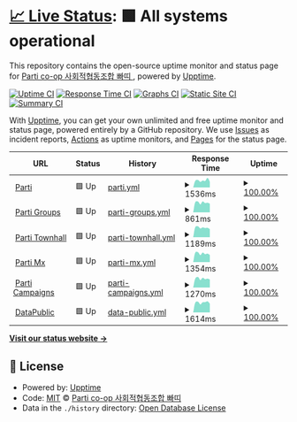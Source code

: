 # [📈 Live Status](https://parti-coop.github.io/parti-mx-upptime): <!--live status--> **🟩 All systems operational**

This repository contains the open-source uptime monitor and status page for [Parti co-op 사회적협동조합 빠띠 ](https://parti.coop), powered by [Upptime](https://github.com/upptime/upptime).

[![Uptime CI](https://github.com/parti-coop/parti-mx-upptime/workflows/Uptime%20CI/badge.svg)](https://github.com/parti-coop/parti-mx-upptime/actions?query=workflow%3A%22Uptime+CI%22)
[![Response Time CI](https://github.com/parti-coop/parti-mx-upptime/workflows/Response%20Time%20CI/badge.svg)](https://github.com/parti-coop/parti-mx-upptime/actions?query=workflow%3A%22Response+Time+CI%22)
[![Graphs CI](https://github.com/parti-coop/parti-mx-upptime/workflows/Graphs%20CI/badge.svg)](https://github.com/parti-coop/parti-mx-upptime/actions?query=workflow%3A%22Graphs+CI%22)
[![Static Site CI](https://github.com/parti-coop/parti-mx-upptime/workflows/Static%20Site%20CI/badge.svg)](https://github.com/parti-coop/parti-mx-upptime/actions?query=workflow%3A%22Static+Site+CI%22)
[![Summary CI](https://github.com/parti-coop/parti-mx-upptime/workflows/Summary%20CI/badge.svg)](https://github.com/parti-coop/parti-mx-upptime/actions?query=workflow%3A%22Summary+CI%22)

With [Upptime](https://upptime.js.org), you can get your own unlimited and free uptime monitor and status page, powered entirely by a GitHub repository. We use [Issues](https://github.com/parti-coop/parti-mx-upptime/issues) as incident reports, [Actions](https://github.com/parti-coop/parti-mx-upptime/actions) as uptime monitors, and [Pages](https://parti-coop.github.io/parti-mx-upptime) for the status page.

<!--start: status pages-->
<!-- This summary is generated by Upptime (https://github.com/upptime/upptime) -->
<!-- Do not edit this manually, your changes will be overwritten -->
<!-- prettier-ignore -->
| URL | Status | History | Response Time | Uptime |
| --- | ------ | ------- | ------------- | ------ |
| <img alt="" src="https://icons.duckduckgo.com/ip3/parti.coop.ico" height="13"> [Parti](https://parti.coop) | 🟩 Up | [parti.yml](https://github.com/parti-coop/parti-mx-upptime/commits/HEAD/history/parti.yml) | <details><summary><img alt="Response time graph" src="./graphs/parti/response-time-week.png" height="20"> 1536ms</summary><br><a href="https://parti-coop.github.io/parti-mx-upptime/history/parti"><img alt="Response time 1103" src="https://img.shields.io/endpoint?url=https%3A%2F%2Fraw.githubusercontent.com%2Fparti-coop%2Fparti-mx-upptime%2FHEAD%2Fapi%2Fparti%2Fresponse-time.json"></a><br><a href="https://parti-coop.github.io/parti-mx-upptime/history/parti"><img alt="24-hour response time 1571" src="https://img.shields.io/endpoint?url=https%3A%2F%2Fraw.githubusercontent.com%2Fparti-coop%2Fparti-mx-upptime%2FHEAD%2Fapi%2Fparti%2Fresponse-time-day.json"></a><br><a href="https://parti-coop.github.io/parti-mx-upptime/history/parti"><img alt="7-day response time 1536" src="https://img.shields.io/endpoint?url=https%3A%2F%2Fraw.githubusercontent.com%2Fparti-coop%2Fparti-mx-upptime%2FHEAD%2Fapi%2Fparti%2Fresponse-time-week.json"></a><br><a href="https://parti-coop.github.io/parti-mx-upptime/history/parti"><img alt="30-day response time 1489" src="https://img.shields.io/endpoint?url=https%3A%2F%2Fraw.githubusercontent.com%2Fparti-coop%2Fparti-mx-upptime%2FHEAD%2Fapi%2Fparti%2Fresponse-time-month.json"></a><br><a href="https://parti-coop.github.io/parti-mx-upptime/history/parti"><img alt="1-year response time 1138" src="https://img.shields.io/endpoint?url=https%3A%2F%2Fraw.githubusercontent.com%2Fparti-coop%2Fparti-mx-upptime%2FHEAD%2Fapi%2Fparti%2Fresponse-time-year.json"></a></details> | <details><summary><a href="https://parti-coop.github.io/parti-mx-upptime/history/parti">100.00%</a></summary><a href="https://parti-coop.github.io/parti-mx-upptime/history/parti"><img alt="All-time uptime 100.00%" src="https://img.shields.io/endpoint?url=https%3A%2F%2Fraw.githubusercontent.com%2Fparti-coop%2Fparti-mx-upptime%2FHEAD%2Fapi%2Fparti%2Fuptime.json"></a><br><a href="https://parti-coop.github.io/parti-mx-upptime/history/parti"><img alt="24-hour uptime 100.00%" src="https://img.shields.io/endpoint?url=https%3A%2F%2Fraw.githubusercontent.com%2Fparti-coop%2Fparti-mx-upptime%2FHEAD%2Fapi%2Fparti%2Fuptime-day.json"></a><br><a href="https://parti-coop.github.io/parti-mx-upptime/history/parti"><img alt="7-day uptime 100.00%" src="https://img.shields.io/endpoint?url=https%3A%2F%2Fraw.githubusercontent.com%2Fparti-coop%2Fparti-mx-upptime%2FHEAD%2Fapi%2Fparti%2Fuptime-week.json"></a><br><a href="https://parti-coop.github.io/parti-mx-upptime/history/parti"><img alt="30-day uptime 100.00%" src="https://img.shields.io/endpoint?url=https%3A%2F%2Fraw.githubusercontent.com%2Fparti-coop%2Fparti-mx-upptime%2FHEAD%2Fapi%2Fparti%2Fuptime-month.json"></a><br><a href="https://parti-coop.github.io/parti-mx-upptime/history/parti"><img alt="1-year uptime 100.00%" src="https://img.shields.io/endpoint?url=https%3A%2F%2Fraw.githubusercontent.com%2Fparti-coop%2Fparti-mx-upptime%2FHEAD%2Fapi%2Fparti%2Fuptime-year.json"></a></details>
| <img alt="" src="https://icons.duckduckgo.com/ip3/parti.xyz.ico" height="13"> [Parti Groups](https://parti.xyz) | 🟩 Up | [parti-groups.yml](https://github.com/parti-coop/parti-mx-upptime/commits/HEAD/history/parti-groups.yml) | <details><summary><img alt="Response time graph" src="./graphs/parti-groups/response-time-week.png" height="20"> 861ms</summary><br><a href="https://parti-coop.github.io/parti-mx-upptime/history/parti-groups"><img alt="Response time 1237" src="https://img.shields.io/endpoint?url=https%3A%2F%2Fraw.githubusercontent.com%2Fparti-coop%2Fparti-mx-upptime%2FHEAD%2Fapi%2Fparti-groups%2Fresponse-time.json"></a><br><a href="https://parti-coop.github.io/parti-mx-upptime/history/parti-groups"><img alt="24-hour response time 940" src="https://img.shields.io/endpoint?url=https%3A%2F%2Fraw.githubusercontent.com%2Fparti-coop%2Fparti-mx-upptime%2FHEAD%2Fapi%2Fparti-groups%2Fresponse-time-day.json"></a><br><a href="https://parti-coop.github.io/parti-mx-upptime/history/parti-groups"><img alt="7-day response time 861" src="https://img.shields.io/endpoint?url=https%3A%2F%2Fraw.githubusercontent.com%2Fparti-coop%2Fparti-mx-upptime%2FHEAD%2Fapi%2Fparti-groups%2Fresponse-time-week.json"></a><br><a href="https://parti-coop.github.io/parti-mx-upptime/history/parti-groups"><img alt="30-day response time 871" src="https://img.shields.io/endpoint?url=https%3A%2F%2Fraw.githubusercontent.com%2Fparti-coop%2Fparti-mx-upptime%2FHEAD%2Fapi%2Fparti-groups%2Fresponse-time-month.json"></a><br><a href="https://parti-coop.github.io/parti-mx-upptime/history/parti-groups"><img alt="1-year response time 912" src="https://img.shields.io/endpoint?url=https%3A%2F%2Fraw.githubusercontent.com%2Fparti-coop%2Fparti-mx-upptime%2FHEAD%2Fapi%2Fparti-groups%2Fresponse-time-year.json"></a></details> | <details><summary><a href="https://parti-coop.github.io/parti-mx-upptime/history/parti-groups">100.00%</a></summary><a href="https://parti-coop.github.io/parti-mx-upptime/history/parti-groups"><img alt="All-time uptime 100.00%" src="https://img.shields.io/endpoint?url=https%3A%2F%2Fraw.githubusercontent.com%2Fparti-coop%2Fparti-mx-upptime%2FHEAD%2Fapi%2Fparti-groups%2Fuptime.json"></a><br><a href="https://parti-coop.github.io/parti-mx-upptime/history/parti-groups"><img alt="24-hour uptime 100.00%" src="https://img.shields.io/endpoint?url=https%3A%2F%2Fraw.githubusercontent.com%2Fparti-coop%2Fparti-mx-upptime%2FHEAD%2Fapi%2Fparti-groups%2Fuptime-day.json"></a><br><a href="https://parti-coop.github.io/parti-mx-upptime/history/parti-groups"><img alt="7-day uptime 100.00%" src="https://img.shields.io/endpoint?url=https%3A%2F%2Fraw.githubusercontent.com%2Fparti-coop%2Fparti-mx-upptime%2FHEAD%2Fapi%2Fparti-groups%2Fuptime-week.json"></a><br><a href="https://parti-coop.github.io/parti-mx-upptime/history/parti-groups"><img alt="30-day uptime 100.00%" src="https://img.shields.io/endpoint?url=https%3A%2F%2Fraw.githubusercontent.com%2Fparti-coop%2Fparti-mx-upptime%2FHEAD%2Fapi%2Fparti-groups%2Fuptime-month.json"></a><br><a href="https://parti-coop.github.io/parti-mx-upptime/history/parti-groups"><img alt="1-year uptime 100.00%" src="https://img.shields.io/endpoint?url=https%3A%2F%2Fraw.githubusercontent.com%2Fparti-coop%2Fparti-mx-upptime%2FHEAD%2Fapi%2Fparti-groups%2Fuptime-year.json"></a></details>
| <img alt="" src="https://icons.duckduckgo.com/ip3/townhall.kr.ico" height="13"> [Parti Townhall](https://townhall.kr/) | 🟩 Up | [parti-townhall.yml](https://github.com/parti-coop/parti-mx-upptime/commits/HEAD/history/parti-townhall.yml) | <details><summary><img alt="Response time graph" src="./graphs/parti-townhall/response-time-week.png" height="20"> 1189ms</summary><br><a href="https://parti-coop.github.io/parti-mx-upptime/history/parti-townhall"><img alt="Response time 1114" src="https://img.shields.io/endpoint?url=https%3A%2F%2Fraw.githubusercontent.com%2Fparti-coop%2Fparti-mx-upptime%2FHEAD%2Fapi%2Fparti-townhall%2Fresponse-time.json"></a><br><a href="https://parti-coop.github.io/parti-mx-upptime/history/parti-townhall"><img alt="24-hour response time 1318" src="https://img.shields.io/endpoint?url=https%3A%2F%2Fraw.githubusercontent.com%2Fparti-coop%2Fparti-mx-upptime%2FHEAD%2Fapi%2Fparti-townhall%2Fresponse-time-day.json"></a><br><a href="https://parti-coop.github.io/parti-mx-upptime/history/parti-townhall"><img alt="7-day response time 1189" src="https://img.shields.io/endpoint?url=https%3A%2F%2Fraw.githubusercontent.com%2Fparti-coop%2Fparti-mx-upptime%2FHEAD%2Fapi%2Fparti-townhall%2Fresponse-time-week.json"></a><br><a href="https://parti-coop.github.io/parti-mx-upptime/history/parti-townhall"><img alt="30-day response time 1190" src="https://img.shields.io/endpoint?url=https%3A%2F%2Fraw.githubusercontent.com%2Fparti-coop%2Fparti-mx-upptime%2FHEAD%2Fapi%2Fparti-townhall%2Fresponse-time-month.json"></a><br><a href="https://parti-coop.github.io/parti-mx-upptime/history/parti-townhall"><img alt="1-year response time 1141" src="https://img.shields.io/endpoint?url=https%3A%2F%2Fraw.githubusercontent.com%2Fparti-coop%2Fparti-mx-upptime%2FHEAD%2Fapi%2Fparti-townhall%2Fresponse-time-year.json"></a></details> | <details><summary><a href="https://parti-coop.github.io/parti-mx-upptime/history/parti-townhall">100.00%</a></summary><a href="https://parti-coop.github.io/parti-mx-upptime/history/parti-townhall"><img alt="All-time uptime 99.85%" src="https://img.shields.io/endpoint?url=https%3A%2F%2Fraw.githubusercontent.com%2Fparti-coop%2Fparti-mx-upptime%2FHEAD%2Fapi%2Fparti-townhall%2Fuptime.json"></a><br><a href="https://parti-coop.github.io/parti-mx-upptime/history/parti-townhall"><img alt="24-hour uptime 100.00%" src="https://img.shields.io/endpoint?url=https%3A%2F%2Fraw.githubusercontent.com%2Fparti-coop%2Fparti-mx-upptime%2FHEAD%2Fapi%2Fparti-townhall%2Fuptime-day.json"></a><br><a href="https://parti-coop.github.io/parti-mx-upptime/history/parti-townhall"><img alt="7-day uptime 100.00%" src="https://img.shields.io/endpoint?url=https%3A%2F%2Fraw.githubusercontent.com%2Fparti-coop%2Fparti-mx-upptime%2FHEAD%2Fapi%2Fparti-townhall%2Fuptime-week.json"></a><br><a href="https://parti-coop.github.io/parti-mx-upptime/history/parti-townhall"><img alt="30-day uptime 100.00%" src="https://img.shields.io/endpoint?url=https%3A%2F%2Fraw.githubusercontent.com%2Fparti-coop%2Fparti-mx-upptime%2FHEAD%2Fapi%2Fparti-townhall%2Fuptime-month.json"></a><br><a href="https://parti-coop.github.io/parti-mx-upptime/history/parti-townhall"><img alt="1-year uptime 99.92%" src="https://img.shields.io/endpoint?url=https%3A%2F%2Fraw.githubusercontent.com%2Fparti-coop%2Fparti-mx-upptime%2FHEAD%2Fapi%2Fparti-townhall%2Fuptime-year.json"></a></details>
| <img alt="" src="https://icons.duckduckgo.com/ip3/parti.mx.ico" height="13"> [Parti Mx](https://parti.mx) | 🟩 Up | [parti-mx.yml](https://github.com/parti-coop/parti-mx-upptime/commits/HEAD/history/parti-mx.yml) | <details><summary><img alt="Response time graph" src="./graphs/parti-mx/response-time-week.png" height="20"> 1354ms</summary><br><a href="https://parti-coop.github.io/parti-mx-upptime/history/parti-mx"><img alt="Response time 488" src="https://img.shields.io/endpoint?url=https%3A%2F%2Fraw.githubusercontent.com%2Fparti-coop%2Fparti-mx-upptime%2FHEAD%2Fapi%2Fparti-mx%2Fresponse-time.json"></a><br><a href="https://parti-coop.github.io/parti-mx-upptime/history/parti-mx"><img alt="24-hour response time 1512" src="https://img.shields.io/endpoint?url=https%3A%2F%2Fraw.githubusercontent.com%2Fparti-coop%2Fparti-mx-upptime%2FHEAD%2Fapi%2Fparti-mx%2Fresponse-time-day.json"></a><br><a href="https://parti-coop.github.io/parti-mx-upptime/history/parti-mx"><img alt="7-day response time 1354" src="https://img.shields.io/endpoint?url=https%3A%2F%2Fraw.githubusercontent.com%2Fparti-coop%2Fparti-mx-upptime%2FHEAD%2Fapi%2Fparti-mx%2Fresponse-time-week.json"></a><br><a href="https://parti-coop.github.io/parti-mx-upptime/history/parti-mx"><img alt="30-day response time 1287" src="https://img.shields.io/endpoint?url=https%3A%2F%2Fraw.githubusercontent.com%2Fparti-coop%2Fparti-mx-upptime%2FHEAD%2Fapi%2Fparti-mx%2Fresponse-time-month.json"></a><br><a href="https://parti-coop.github.io/parti-mx-upptime/history/parti-mx"><img alt="1-year response time 613" src="https://img.shields.io/endpoint?url=https%3A%2F%2Fraw.githubusercontent.com%2Fparti-coop%2Fparti-mx-upptime%2FHEAD%2Fapi%2Fparti-mx%2Fresponse-time-year.json"></a></details> | <details><summary><a href="https://parti-coop.github.io/parti-mx-upptime/history/parti-mx">100.00%</a></summary><a href="https://parti-coop.github.io/parti-mx-upptime/history/parti-mx"><img alt="All-time uptime 99.99%" src="https://img.shields.io/endpoint?url=https%3A%2F%2Fraw.githubusercontent.com%2Fparti-coop%2Fparti-mx-upptime%2FHEAD%2Fapi%2Fparti-mx%2Fuptime.json"></a><br><a href="https://parti-coop.github.io/parti-mx-upptime/history/parti-mx"><img alt="24-hour uptime 100.00%" src="https://img.shields.io/endpoint?url=https%3A%2F%2Fraw.githubusercontent.com%2Fparti-coop%2Fparti-mx-upptime%2FHEAD%2Fapi%2Fparti-mx%2Fuptime-day.json"></a><br><a href="https://parti-coop.github.io/parti-mx-upptime/history/parti-mx"><img alt="7-day uptime 100.00%" src="https://img.shields.io/endpoint?url=https%3A%2F%2Fraw.githubusercontent.com%2Fparti-coop%2Fparti-mx-upptime%2FHEAD%2Fapi%2Fparti-mx%2Fuptime-week.json"></a><br><a href="https://parti-coop.github.io/parti-mx-upptime/history/parti-mx"><img alt="30-day uptime 100.00%" src="https://img.shields.io/endpoint?url=https%3A%2F%2Fraw.githubusercontent.com%2Fparti-coop%2Fparti-mx-upptime%2FHEAD%2Fapi%2Fparti-mx%2Fuptime-month.json"></a><br><a href="https://parti-coop.github.io/parti-mx-upptime/history/parti-mx"><img alt="1-year uptime 99.99%" src="https://img.shields.io/endpoint?url=https%3A%2F%2Fraw.githubusercontent.com%2Fparti-coop%2Fparti-mx-upptime%2FHEAD%2Fapi%2Fparti-mx%2Fuptime-year.json"></a></details>
| <img alt="" src="https://icons.duckduckgo.com/ip3/campaigns.kr.ico" height="13"> [Parti Campaigns](https://campaigns.kr) | 🟩 Up | [parti-campaigns.yml](https://github.com/parti-coop/parti-mx-upptime/commits/HEAD/history/parti-campaigns.yml) | <details><summary><img alt="Response time graph" src="./graphs/parti-campaigns/response-time-week.png" height="20"> 1270ms</summary><br><a href="https://parti-coop.github.io/parti-mx-upptime/history/parti-campaigns"><img alt="Response time 1193" src="https://img.shields.io/endpoint?url=https%3A%2F%2Fraw.githubusercontent.com%2Fparti-coop%2Fparti-mx-upptime%2FHEAD%2Fapi%2Fparti-campaigns%2Fresponse-time.json"></a><br><a href="https://parti-coop.github.io/parti-mx-upptime/history/parti-campaigns"><img alt="24-hour response time 1320" src="https://img.shields.io/endpoint?url=https%3A%2F%2Fraw.githubusercontent.com%2Fparti-coop%2Fparti-mx-upptime%2FHEAD%2Fapi%2Fparti-campaigns%2Fresponse-time-day.json"></a><br><a href="https://parti-coop.github.io/parti-mx-upptime/history/parti-campaigns"><img alt="7-day response time 1270" src="https://img.shields.io/endpoint?url=https%3A%2F%2Fraw.githubusercontent.com%2Fparti-coop%2Fparti-mx-upptime%2FHEAD%2Fapi%2Fparti-campaigns%2Fresponse-time-week.json"></a><br><a href="https://parti-coop.github.io/parti-mx-upptime/history/parti-campaigns"><img alt="30-day response time 1279" src="https://img.shields.io/endpoint?url=https%3A%2F%2Fraw.githubusercontent.com%2Fparti-coop%2Fparti-mx-upptime%2FHEAD%2Fapi%2Fparti-campaigns%2Fresponse-time-month.json"></a><br><a href="https://parti-coop.github.io/parti-mx-upptime/history/parti-campaigns"><img alt="1-year response time 1212" src="https://img.shields.io/endpoint?url=https%3A%2F%2Fraw.githubusercontent.com%2Fparti-coop%2Fparti-mx-upptime%2FHEAD%2Fapi%2Fparti-campaigns%2Fresponse-time-year.json"></a></details> | <details><summary><a href="https://parti-coop.github.io/parti-mx-upptime/history/parti-campaigns">100.00%</a></summary><a href="https://parti-coop.github.io/parti-mx-upptime/history/parti-campaigns"><img alt="All-time uptime 100.00%" src="https://img.shields.io/endpoint?url=https%3A%2F%2Fraw.githubusercontent.com%2Fparti-coop%2Fparti-mx-upptime%2FHEAD%2Fapi%2Fparti-campaigns%2Fuptime.json"></a><br><a href="https://parti-coop.github.io/parti-mx-upptime/history/parti-campaigns"><img alt="24-hour uptime 100.00%" src="https://img.shields.io/endpoint?url=https%3A%2F%2Fraw.githubusercontent.com%2Fparti-coop%2Fparti-mx-upptime%2FHEAD%2Fapi%2Fparti-campaigns%2Fuptime-day.json"></a><br><a href="https://parti-coop.github.io/parti-mx-upptime/history/parti-campaigns"><img alt="7-day uptime 100.00%" src="https://img.shields.io/endpoint?url=https%3A%2F%2Fraw.githubusercontent.com%2Fparti-coop%2Fparti-mx-upptime%2FHEAD%2Fapi%2Fparti-campaigns%2Fuptime-week.json"></a><br><a href="https://parti-coop.github.io/parti-mx-upptime/history/parti-campaigns"><img alt="30-day uptime 100.00%" src="https://img.shields.io/endpoint?url=https%3A%2F%2Fraw.githubusercontent.com%2Fparti-coop%2Fparti-mx-upptime%2FHEAD%2Fapi%2Fparti-campaigns%2Fuptime-month.json"></a><br><a href="https://parti-coop.github.io/parti-mx-upptime/history/parti-campaigns"><img alt="1-year uptime 100.00%" src="https://img.shields.io/endpoint?url=https%3A%2F%2Fraw.githubusercontent.com%2Fparti-coop%2Fparti-mx-upptime%2FHEAD%2Fapi%2Fparti-campaigns%2Fuptime-year.json"></a></details>
| <img alt="" src="https://icons.duckduckgo.com/ip3/datapublic.kr.ico" height="13"> [DataPublic](https://datapublic.kr) | 🟩 Up | [data-public.yml](https://github.com/parti-coop/parti-mx-upptime/commits/HEAD/history/data-public.yml) | <details><summary><img alt="Response time graph" src="./graphs/data-public/response-time-week.png" height="20"> 1614ms</summary><br><a href="https://parti-coop.github.io/parti-mx-upptime/history/data-public"><img alt="Response time 1682" src="https://img.shields.io/endpoint?url=https%3A%2F%2Fraw.githubusercontent.com%2Fparti-coop%2Fparti-mx-upptime%2FHEAD%2Fapi%2Fdata-public%2Fresponse-time.json"></a><br><a href="https://parti-coop.github.io/parti-mx-upptime/history/data-public"><img alt="24-hour response time 1821" src="https://img.shields.io/endpoint?url=https%3A%2F%2Fraw.githubusercontent.com%2Fparti-coop%2Fparti-mx-upptime%2FHEAD%2Fapi%2Fdata-public%2Fresponse-time-day.json"></a><br><a href="https://parti-coop.github.io/parti-mx-upptime/history/data-public"><img alt="7-day response time 1614" src="https://img.shields.io/endpoint?url=https%3A%2F%2Fraw.githubusercontent.com%2Fparti-coop%2Fparti-mx-upptime%2FHEAD%2Fapi%2Fdata-public%2Fresponse-time-week.json"></a><br><a href="https://parti-coop.github.io/parti-mx-upptime/history/data-public"><img alt="30-day response time 1626" src="https://img.shields.io/endpoint?url=https%3A%2F%2Fraw.githubusercontent.com%2Fparti-coop%2Fparti-mx-upptime%2FHEAD%2Fapi%2Fdata-public%2Fresponse-time-month.json"></a><br><a href="https://parti-coop.github.io/parti-mx-upptime/history/data-public"><img alt="1-year response time 1707" src="https://img.shields.io/endpoint?url=https%3A%2F%2Fraw.githubusercontent.com%2Fparti-coop%2Fparti-mx-upptime%2FHEAD%2Fapi%2Fdata-public%2Fresponse-time-year.json"></a></details> | <details><summary><a href="https://parti-coop.github.io/parti-mx-upptime/history/data-public">100.00%</a></summary><a href="https://parti-coop.github.io/parti-mx-upptime/history/data-public"><img alt="All-time uptime 99.99%" src="https://img.shields.io/endpoint?url=https%3A%2F%2Fraw.githubusercontent.com%2Fparti-coop%2Fparti-mx-upptime%2FHEAD%2Fapi%2Fdata-public%2Fuptime.json"></a><br><a href="https://parti-coop.github.io/parti-mx-upptime/history/data-public"><img alt="24-hour uptime 100.00%" src="https://img.shields.io/endpoint?url=https%3A%2F%2Fraw.githubusercontent.com%2Fparti-coop%2Fparti-mx-upptime%2FHEAD%2Fapi%2Fdata-public%2Fuptime-day.json"></a><br><a href="https://parti-coop.github.io/parti-mx-upptime/history/data-public"><img alt="7-day uptime 100.00%" src="https://img.shields.io/endpoint?url=https%3A%2F%2Fraw.githubusercontent.com%2Fparti-coop%2Fparti-mx-upptime%2FHEAD%2Fapi%2Fdata-public%2Fuptime-week.json"></a><br><a href="https://parti-coop.github.io/parti-mx-upptime/history/data-public"><img alt="30-day uptime 100.00%" src="https://img.shields.io/endpoint?url=https%3A%2F%2Fraw.githubusercontent.com%2Fparti-coop%2Fparti-mx-upptime%2FHEAD%2Fapi%2Fdata-public%2Fuptime-month.json"></a><br><a href="https://parti-coop.github.io/parti-mx-upptime/history/data-public"><img alt="1-year uptime 100.00%" src="https://img.shields.io/endpoint?url=https%3A%2F%2Fraw.githubusercontent.com%2Fparti-coop%2Fparti-mx-upptime%2FHEAD%2Fapi%2Fdata-public%2Fuptime-year.json"></a></details>

<!--end: status pages-->

[**Visit our status website →**](https://parti-coop.github.io/parti-mx-upptime)

## 📄 License

- Powered by: [Upptime](https://github.com/upptime/upptime)
- Code: [MIT](./LICENSE) © [Parti co-op 사회적협동조합 빠띠 ](https://parti.coop)
- Data in the `./history` directory: [Open Database License](https://opendatacommons.org/licenses/odbl/1-0/)
